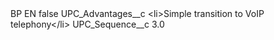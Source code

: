 <?xml version="1.0" encoding="UTF-8"?>
<CustomMetadata xmlns="http://soap.sforce.com/2006/04/metadata" xmlns:xsi="http://www.w3.org/2001/XMLSchema-instance" xmlns:xsd="http://www.w3.org/2001/XMLSchema">
    <label>BP EN</label>
    <protected>false</protected>
    <values>
        <field>UPC_Advantages__c</field>
        <value xsi:type="xsd:string">&lt;li&gt;Simple transition to VoIP telephony&lt;/li&gt;</value>
    </values>
    <values>
        <field>UPC_Sequence__c</field>
        <value xsi:type="xsd:double">3.0</value>
    </values>
</CustomMetadata>
